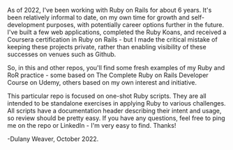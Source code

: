 As of 2022, I've been working with Ruby on Rails for about 6 years. It's been relatively informal
to date, on my own time for growth and self-development purposes, with potentially career options 
further in the future. I've built a few web applications, completed the Ruby Koans, and received 
a Coursera certification in Ruby on Rails - but I made the critical mistake of keeping these 
projects private, rather than enabling visibility of these successes on venues such as Github.

So, in this and other repos, you'll find some fresh examples of my Ruby and RoR practice - some
based on The Complete Ruby on Rails Developer Course on Udemy, others based on my own interest
and initiative.

This particular repo is focused on one-shot Ruby scripts. They are all intended to be standalone
exercises in applying Ruby to various challenges. All scripts have a documentation header
describing their intent and usage, so review should be pretty easy. If you have any questions,
feel free to ping me on the repo or LinkedIn - I'm very easy to find. Thanks!

-Dulany Weaver, October 2022.
